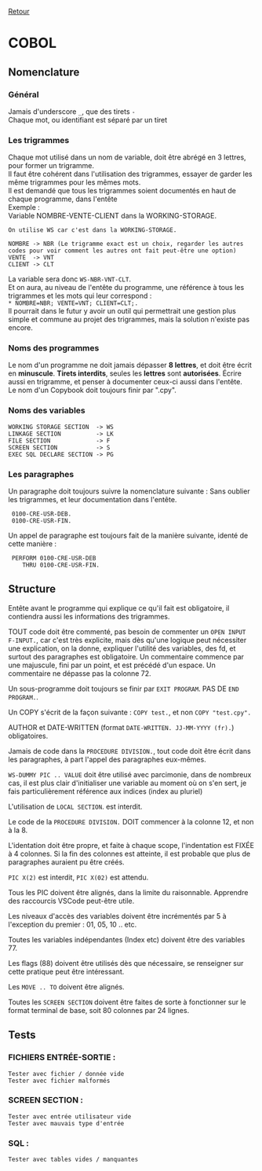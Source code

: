 [Retour](.)
# COBOL
## Nomenclature
### Général
Jamais d'underscore `_`, que des tirets `-`<br>
Chaque mot, ou identifiant est séparé par un tiret
### Les trigrammes
Chaque mot utilisé dans un nom de variable, doit être abrégé en 3 lettres, pour former un trigramme.<br>
Il faut être cohérent dans l'utilisation des trigrammes, essayer de garder les même trigrammes pour les mêmes mots.<br>
Il est demandé que tous les trigrammes soient documentés en haut de chaque programme, dans l'entête <br>
Exemple : <br>
Variable NOMBRE-VENTE-CLIENT dans la WORKING-STORAGE.<br>
```
On utilise WS car c'est dans la WORKING-STORAGE.
```
```
NOMBRE -> NBR (Le trigramme exact est un choix, regarder les autres codes pour voir comment les autres ont fait peut-être une option)
VENTE  -> VNT
CLIENT -> CLT
```
La variable sera donc `WS-NBR-VNT-CLT`.<br>
Et on aura, au niveau de l'entête du programme, une référence à tous les trigrammes et les mots qui leur correspond :<br>
`* NOMBRE=NBR; VENTE=VNT; CLIENT=CLT;.`<br>
Il pourrait dans le futur y avoir un outil qui permettrait une gestion plus simple et commune au projet des trigrammes, mais la solution n'existe pas encore.
### Noms des programmes
Le nom d'un programme ne doit jamais dépasser **8 lettres**, et doit être écrit en **minuscule**. **Tirets interdits**, seules les **lettres** sont **autorisées**. Écrire aussi en trigramme, et penser à documenter ceux-ci aussi dans l'entête.<br>
Le nom d'un Copybook doit toujours finir par ".cpy".
### Noms des variables
```
WORKING STORAGE SECTION  -> WS
LINKAGE SECTION          -> LK
FILE SECTION             -> F
SCREEN SECTION           -> S
EXEC SQL DECLARE SECTION -> PG
```
### Les paragraphes
Un paragraphe doit toujours suivre la nomenclature suivante : Sans oublier les trigrammes, et leur documentation dans l'entête. <br>
```
 0100-CRE-USR-DEB.
 0100-CRE-USR-FIN.
```
Un appel de paragraphe est toujours fait de la manière suivante, identé de cette manière :
```
 PERFORM 0100-CRE-USR-DEB
    THRU 0100-CRE-USR-FIN.
```
## Structure
Entête avant le programme qui explique ce qu'il fait est obligatoire, il contiendra aussi les informations des trigrammes.

TOUT code doit être commenté, pas besoin de commenter un `OPEN INPUT F-INPUT.`, car c'est très explicite, mais dès qu'une logique peut nécessiter une explication, on la donne, expliquer l'utilité des variables, des fd, et surtout des paragraphes est obligatoire. Un commentaire commence par une majuscule, fini par un point, et est précédé d'un espace. Un commentaire ne dépasse pas la colonne 72.

Un sous-programme doit toujours se finir par `EXIT PROGRAM`. PAS DE `END PROGRAM.`.

Un COPY s'écrit de la façon suivante : `COPY test.`, et non `COPY "test.cpy".`

AUTHOR et DATE-WRITTEN (format `DATE-WRITTEN. JJ-MM-YYYY (fr).`) obligatoires.

Jamais de code dans la `PROCEDURE DIVISION.`, tout code doit être écrit dans les paragraphes, à part l'appel des paragraphes eux-mêmes.

`WS-DUMMY PIC .. VALUE` doit être utilisé avec parcimonie, dans de nombreux cas, il est plus clair d'initialiser une variable au moment où on s'en sert, je fais particulièrement référence aux indices (index au pluriel)

L'utilisation de `LOCAL SECTION`. est interdit.

Le code de la `PROCEDURE DIVISION.` DOIT commencer à la colonne 12, et non à la 8.

L'identation doit être propre, et faite à chaque scope, l'indentation est FIXÉE à 4 colonnes. Si la fin des colonnes est atteinte, il est probable que plus de paragraphes auraient pu être créés.

`PIC X(2)` est interdit, `PIC X(02)` est attendu.

Tous les PIC doivent être alignés, dans la limite du raisonnable. Apprendre des raccourcis VSCode peut-être utile.

Les niveaux d'accès des variables doivent être incrémentés par 5 à l'exception du premier : 01, 05, 10 .. etc.

Toutes les variables indépendantes (Index etc) doivent être des variables 77.

Les flags (88) doivent être utilisés dès que nécessaire, se renseigner sur cette pratique peut être intéressant.

Les `MOVE .. TO` doivent être alignés.

Toutes les `SCREEN SECTION` doivent être faites de sorte à fonctionner sur le format terminal de base, soit 80 colonnes par 24 lignes.
## Tests
### FICHIERS ENTRÉE-SORTIE : 
```
Tester avec fichier / donnée vide
Tester avec fichier malformés
```
### SCREEN SECTION :
```
Tester avec entrée utilisateur vide
Tester avec mauvais type d'entrée
```
###	SQL :
```
Tester avec tables vides / manquantes
```